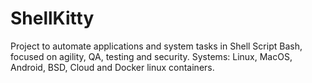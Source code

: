 # ShellKitty
Project to automate applications and system tasks in Shell Script Bash, focused on agility, QA, testing and security. Systems: Linux, MacOS, Android, BSD, Cloud and Docker linux containers.
